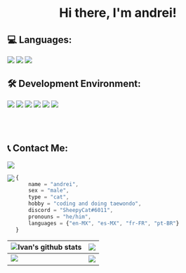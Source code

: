 <center><h1>Hi there, I'm andrei!</h1></center>

<h2><strong>💻 Languages: </strong></h2>
<a href="https://nodejs.org/t"><img src="https://img.shields.io/badge/-JavaScript-BD9800?style=flat&logo=javascript"/></a>
<a href="https://python.org/"><img src="https://img.shields.io/badge/-Python-048CFF?style=flat&logo=python"/></a>
<a href="https://lua.org/"><img src="https://img.shields.io/badge/-Lua-0072FF?style=flat&logo=lua"/></a>

<h2><strong>🛠️ Development Environment: </strong></h2>
<a href="https://www.microsoft.com/ko-kr/software-download/windows11"><img src="https://img.shields.io/badge/-Windows-042571?style=flat&logo=windows"/></a>
<a href="https://www.debian.org/"><img src="https://img.shields.io/badge/-LInux (Debian)-042571?style=flat&logo=debian"/></a>
<a href="https://code.visualstudio.com/"><img src="https://img.shields.io/badge/-Visual Studio Code-213c60?style=flat&logo=visualstudiocode"/></a>
<a href="https://nodejs.org/"><img src="https://img.shields.io/badge/-Node.js-4a7558?style=flat&logo=node.js&logoColor=white"/></a>
<a href="https://discord.js.org/"><img src="https://img.shields.io/badge/-Discord.js-5865F2?style=flat&logoColor=white&logo=discord"/></a>
<a href="https://pypi.org/project/discord.py/"><img src="https://img.shields.io/badge/-Discord.py-FFD344?style=flat&logoColor=white&logo=discord"/></a>

<br><br>

<h2><strong>📞 Contact Me: </strong></h2>
<a href="https://discordapp.com/users/325605285731500033"><img src="https://img.shields.io/badge/-SheepyCat%236011-000000?style=flat&logo=discord"/></a>


<a href="https://discord.com/users/892860271675211819"><img align="left" src="https://discord.c99.nl/widget/theme-3/892860271675211819.png"></a>


```js
{
    name = "andrei",
    sex = "male",
    type = "cat",
    hobby = "coding and doing taewondo",
    discord = "SheepyCat#6011",
	pronouns = "he/him",
    languages = {"en-MX", "es-MX", "fr-FR", "pt-BR"}
}

```

| <img align="center" src="https://github-readme-stats.vercel.app/api?username=soyandrey&show_icons=true&include_all_commits=true&count_private=true&hide_border=true&theme=radical" alt="Ivan's github stats" /></a> | <img align="center" src="https://github-readme-stats.vercel.app/api/top-langs/?username=soyandrey&hide_border=true&theme=radical" /></a> |
| ------------- | ------------- |
<img src="https://github-profile-trophy.vercel.app/?username=MirayXS&column=7&theme=radical"> | <img align="center" src="https://discord.c99.nl/widget/theme-3/892860271675211819.png" />
<!--

<img src="https://github-profile-trophy.vercel.app/?username=soyandrey&column=8&theme=radical"> 
<hr>

<img align="center" src="https://discord.c99.nl/widget/theme-3/892860271675211819.png" />

-->
